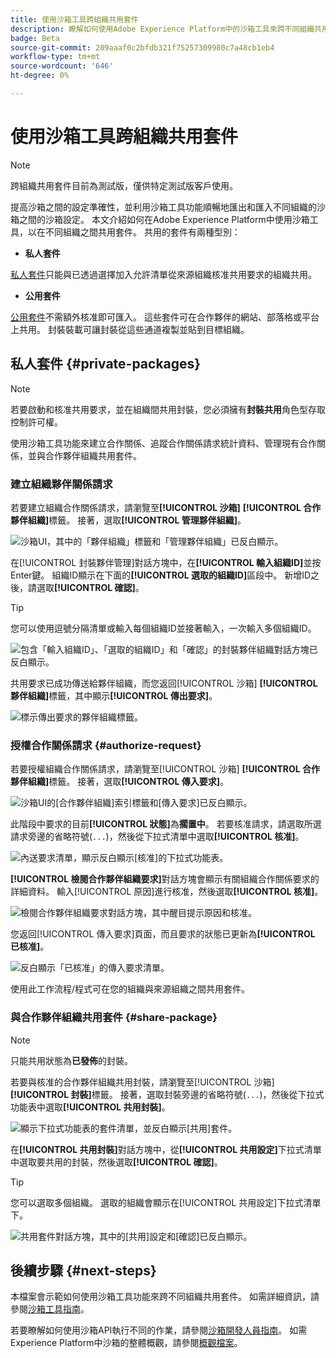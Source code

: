 ```yaml
---
title: 使用沙箱工具跨組織共用套件
description: 瞭解如何使用Adobe Experience Platform中的沙箱工具來跨不同組織共用套件。
badge: Beta
source-git-commit: 209aaaf0c2bfdb321f75257309980c7a48cb1eb4
workflow-type: tm+mt
source-wordcount: '646'
ht-degree: 0%

---
```


# 使用沙箱工具跨組織共用套件

>[!NOTE]
>
>跨組織共用套件目前為測試版，僅供特定測試版客戶使用。

提高沙箱之間的設定準確性，並利用沙箱工具功能順暢地匯出和匯入不同組織的沙箱之間的沙箱設定。 本文介紹如何在Adobe Experience Platform中使用沙箱工具，以在不同組織之間共用套件。 共用的套件有兩種型別：

- **私人套件**

[私人套件](#private-packages)只能與已透過選擇加入允許清單從來源組織核准共用要求的組織共用。

- **公用套件**

[公用套件](./sandbox-tooling.md/#export-and-import-an-entire-sandbox)不需額外核准即可匯入。 這些套件可在合作夥伴的網站、部落格或平台上共用。 封裝裝載可讓封裝從這些通道複製並貼到目標組織。

## 私人套件 {#private-packages}

>[!NOTE]
>
>若要啟動和核准共用要求，並在組織間共用封裝，您必須擁有&#x200B;**封裝共用**&#x200B;角色型存取控制許可權。

使用沙箱工具功能來建立合作關係、追蹤合作關係請求統計資料、管理現有合作關係，並與合作夥伴組織共用套件。

### 建立組織夥伴關係請求

若要建立組織合作關係請求，請瀏覽至&#x200B;**[!UICONTROL 沙箱]** **[!UICONTROL 合作夥伴組織]**&#x200B;標籤。 接著，選取&#x200B;**[!UICONTROL 管理夥伴組織]**。

![沙箱UI，其中的「夥伴組織」標籤和「管理夥伴組織」已反白顯示。](../images/ui/sandbox-tooling/private-manage-partner-orgs.png)

在[!UICONTROL 封裝夥伴管理]對話方塊中，在&#x200B;**[!UICONTROL 輸入組織ID]**&#x200B;並按Enter鍵。 組織ID顯示在下面的&#x200B;**[!UICONTROL 選取的組織ID]**&#x200B;區段中。 新增ID之後，請選取&#x200B;**[!UICONTROL 確認]**。

>[!TIP]
>
>您可以使用逗號分隔清單或輸入每個組織ID並接著輸入，一次輸入多個組織ID。

![包含「輸入組織ID」、「選取的組織ID」和「確認」的封裝夥伴組織對話方塊已反白顯示。](../images/ui/sandbox-tooling/private-enter-org-id.png)

共用要求已成功傳送給夥伴組織，而您返回[!UICONTROL 沙箱] **[!UICONTROL 夥伴組織]**&#x200B;標籤，其中顯示&#x200B;**[!UICONTROL 傳出要求]**。

![標示傳出要求的夥伴組織標籤。](../images/ui/sandbox-tooling/private-outgoing-request.png)

### 授權合作關係請求 {#authorize-request}

若要授權組織合作關係請求，請瀏覽至[!UICONTROL 沙箱] **[!UICONTROL 合作夥伴組織]**&#x200B;標籤。 接著，選取&#x200B;**[!UICONTROL 傳入要求]**。

![沙箱UI的[合作夥伴組織]索引標籤和[傳入要求]已反白顯示。](../images/ui/sandbox-tooling/private-authorise-partner-org.png)

此階段中要求的目前&#x200B;**[!UICONTROL 狀態]**&#x200B;為&#x200B;**擱置中**。 若要核准請求，請選取所選請求旁邊的省略符號(`...`)，然後從下拉式清單中選取&#x200B;**[!UICONTROL 核准]**。

![內送要求清單，顯示反白顯示[核准]的下拉式功能表。](../images/ui/sandbox-tooling/private-approve-partner-org.png)

**[!UICONTROL 檢閱合作夥伴組織要求]**&#x200B;對話方塊會顯示有關組織合作關係要求的詳細資料。 輸入[!UICONTROL 原因]進行核准，然後選取&#x200B;**[!UICONTROL 核准]**。

![檢閱合作夥伴組織要求對話方塊，其中醒目提示原因和核准。](../images/ui/sandbox-tooling/private-approval-partner-org.png)

您返回[!UICONTROL 傳入要求]頁面，而且要求的狀態已更新為&#x200B;**[!UICONTROL 已核准]**。

![反白顯示「已核准」的傳入要求清單。](../images/ui/sandbox-tooling/private-approved-partner-org.png)

使用此工作流程/程式可在您的組織與來源組織之間共用套件。

### 與合作夥伴組織共用套件 {#share-package}

>[!NOTE]
>
>只能共用狀態為&#x200B;**已發佈**&#x200B;的封裝。

若要與核准的合作夥伴組織共用封裝，請瀏覽至[!UICONTROL 沙箱] **[!UICONTROL 封裝]**&#x200B;標籤。 接著，選取封裝旁邊的省略符號(`...`)，然後從下拉式功能表中選取&#x200B;**[!UICONTROL 共用封裝]**。

![顯示下拉式功能表的套件清單，並反白顯示[共用]套件。](../images/ui/sandbox-tooling/private-share-package.png)

在&#x200B;**[!UICONTROL 共用封裝]**&#x200B;對話方塊中，從&#x200B;**[!UICONTROL 共用設定]**&#x200B;下拉式清單中選取要共用的封裝，然後選取&#x200B;**[!UICONTROL 確認]**。

>[!TIP]
>
>您可以選取多個組織。 選取的組織會顯示在[!UICONTROL 共用設定]下拉式清單下。

![共用套件對話方塊，其中的[共用]設定和[確認]已反白顯示。](../images/ui/sandbox-tooling/private-share-package-confirm.png)

## 後續步驟 {#next-steps}

本檔案會示範如何使用沙箱工具功能來跨不同組織共用套件。 如需詳細資訊，請參閱[沙箱工具指南](../ui/sandbox-tooling.md)。

若要瞭解如何使用沙箱API執行不同的作業，請參閱[沙箱開發人員指南](../api/getting-started.md)。 如需Experience Platform中沙箱的整體概觀，請參閱[概觀檔案](../home.md)。
